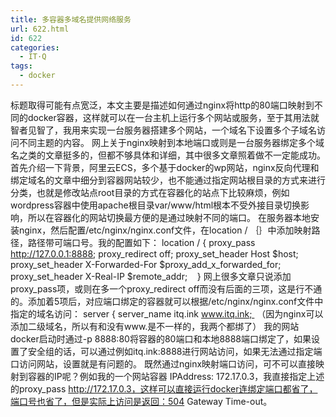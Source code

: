 ```yaml
---
title: 多容器多域名提供网络服务
url: 622.html
id: 622
categories:
  - IT·Q
tags:
  - docker
---
```


标题取得可能有点宽泛，本文主要是描述如何通过nginx将http的80端口映射到不同的docker容器，这样就可以在一台主机上运行多个网站或服务，至于其用法就智者见智了，我用来实现一台服务器搭建多个网站，一个域名下设置多个子域名访问不同主题的内容。 网上关于nginx映射到本地端口或则是一台服务器绑定多个域名之类的文章挺多的，但都不够具体和详细，其中很多文章照着做不一定能成功。 首先介绍一下背景，阿里云ECS，多个基于docker的wp网站，nginx反向代理和绑定域名的文章中细分到容器网站较少，也不能通过指定网站根目录的方式来进行分类，也就是修改站点root目录的方式在容器化的站点下比较麻烦，例如wordpress容器中使用apache根目录var/www/html根本不受外接目录切换影响，所以在容器化的网站切换最方便的是通过映射不同的端口。 在服务器本地安装nginx，然后配置/etc/nginx/nginx.conf文件，在location / ｛｝中添加映射路径，路径带可端口号。我的配置如下： location / { proxy\_pass http://127.0.0.1:8888; proxy\_redirect off; proxy\_set\_header Host $host; proxy\_set\_header X-Forwarded-For $proxy\_add\_x\_forwarded\_for; proxy\_set\_header X-Real-IP $remote\_addr;    } 网上很多文章只说添加proxy\_pass项，或则在多一个proxy\_redirect off而没有后面的三项，这是行不通的。添加着5项后，对应端口绑定的容器就可以根据/etc/nginx/nginx.conf文件中指定的域名访问： server { server\_name itq.ink www.itq.ink;  （因为nginx可以添加二级域名，所以有和没有www.是不一样的，我两个都绑了） 我的网站docker启动时通过-p 8888:80将容器的80端口和本地8888端口绑定了，如果设置了安全组的话，可以通过例如itq.ink:8888进行网站访问，如果无法通过指定端口访问网站，设置就是有问题的。 既然通过nginx映射端口访问，可不可以直接映射到容器的IP呢？例如我的一个网站容器 IPAddress: 172.17.0.3，我直接指定上述的proxy_pass http://172.17.0.3，这样可以直接运行docker连绑定端口都省了，端口号也省了，但是实际上访问是返回：504 Gateway Time-out。